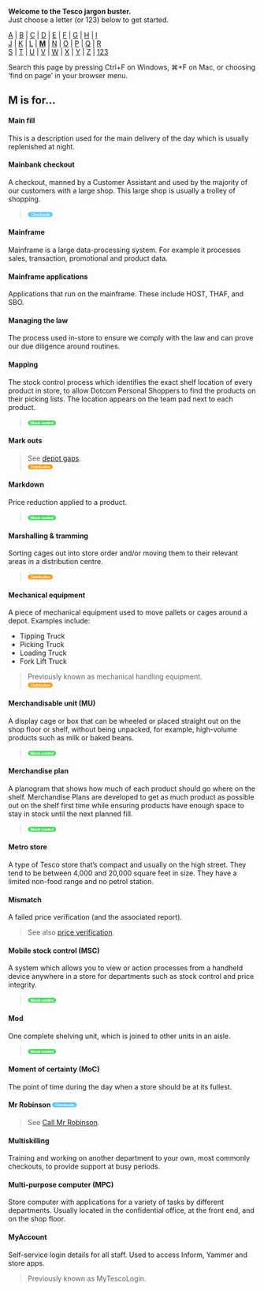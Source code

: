 **Welcome to the Tesco jargon buster.**  
Just choose a letter (or 123) below to get started.  

[A](a.md) | [B](b.md) | [C](c.md) | [D](d.md) | [E](e.md) | [F](f.md) | [G](g.md) | [H](h.md) | [I](i.md)  
[J](j.md) | [K](k.md) | [L](l.md) | [**M**](m.md) | [N](n.md) | [O](o.md) | [P](p.md) | [Q](q.md) | [R](r.md)  
[S](s.md) | [T](t.md) | [U](u.md) | [V](v.md) | [W](w.md) | [X](x.md) | [Y](y.md) | [Z](z.md) | [123](123.md)

Search this page by pressing Ctrl+F on Windows, ⌘+F on Mac, or choosing ‘find on page’ in your browser menu.

## M is for…

#### Main fill
This is a description used for the main delivery of the day which is usually replenished at night.

#### Mainbank checkout
A checkout, manned by a Customer Assistant and used by the majority of our customers with a large shop. This large shop is usually a trolley of shopping.  
> ![Checkouts](assets/images/tag-checkouts.png)

#### Mainframe
Mainframe is a large data-processing system. For example it processes sales, transaction, promotional and product data.

#### Mainframe applications
Applications that run on the mainframe. These include HOST, THAF, and SBO.

#### Managing the law
The process used in-store to ensure we comply with the law and can prove our due diligence around routines.

#### Mapping
The stock control process which identifies the exact shelf location of every product in store, to allow Dotcom Personal Shoppers to find the products on their picking lists. The location appears on the team pad next to each product.  
> ![Stock control](assets/images/tag-stockcontrol.png)

#### Mark outs
> See [depot gaps](d.md#depot-gaps).  
> ![Distribution](assets/images/tag-distribution.png)

#### Markdown
Price reduction applied to a product.
> ![Stock control](assets/images/tag-stockcontrol.png)

#### Marshalling & tramming
Sorting cages out into store order and/or moving them to their relevant areas in a distribution centre.  
> ![Distribution](assets/images/tag-distribution.png)

#### Mechanical equipment
A piece of mechanical equipment used to move pallets or cages around a depot. Examples include:
- Tipping Truck
- Picking Truck
- Loading Truck
- Fork Lift Truck

> Previously known as mechanical handling equipment.  
> ![Distribution](assets/images/tag-distribution.png)

#### Merchandisable unit (MU)
A display cage or box that can be wheeled or placed straight out on the shop floor or shelf, without being unpacked, for example, high-volume products such as milk or baked beans.  
> ![Stock control](assets/images/tag-stockcontrol.png)

#### Merchandise plan
A planogram that shows how much of each product should go where on the shelf. Merchandise Plans are developed to get as much product as possible out on the shelf first time while ensuring products have enough space to stay in stock until the next planned fill.  
> ![Stock control](assets/images/tag-stockcontrol.png)

#### Metro store
A type of Tesco store that’s compact and usually on the high street. They tend to be between 4,000 and 20,000 square feet in size. They have a limited non-food range and no petrol station.

#### Mismatch
A failed price verification (and the associated report).
> See also [price verification](p.md#price-verification).

#### Mobile stock control (MSC)
A system which allows you to view or action processes from a handheld device anywhere in a store for departments such as stock control and price integrity.  
> ![Stock control](assets/images/tag-stockcontrol.png)

#### Mod
One complete shelving unit, which is joined to other units in an aisle.  
> ![Stock control](assets/images/tag-stockcontrol.png)

#### Moment of certainty (MoC)
The point of time during the day when a store should be at its fullest.

#### Mr Robinson ![Checkouts](assets/images/tag-checkouts.png)
> See [Call Mr Robinson](c.md#call-mr-robinson).

#### Multiskilling
Training and working on another department to your own, most commonly checkouts, to provide support at busy periods.

#### Multi-purpose computer (MPC)
Store computer with applications for a variety of tasks by different departments. Usually located in the confidential office, at the front end, and on the shop floor.

#### MyAccount
Self-service login details for all staff. Used to access Inform, Yammer and store apps.
> Previously known as MyTescoLogin.
